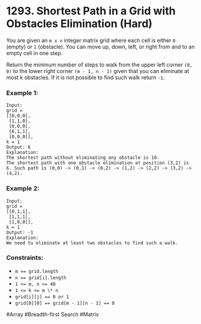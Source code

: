 # 1293. Shortest Path in a Grid with Obstacles Elimination (Hard)

You are given an `m x n` integer matrix grid where each cell is either `0` (empty) or `1` (obstacle). You can move up, down, left, or right from and to an empty cell in one step.

Return the minimum number of steps to walk from the upper left corner `(0, 0)` to the lower right corner `(m - 1, n - 1)` given that you can eliminate at most k obstacles. If it is not possible to find such walk return `-1`.

### Example 1:

```
Input:
grid =
[[0,0,0],
 [1,1,0],
 [0,0,0],
 [0,1,1],
 [0,0,0]],
k = 1
Output: 6
Explanation:
The shortest path without eliminating any obstacle is 10.
The shortest path with one obstacle elimination at position (3,2) is 6. Such path is (0,0) -> (0,1) -> (0,2) -> (1,2) -> (2,2) -> (3,2) -> (4,2).
```

### Example 2:

```
Input:
grid =
[[0,1,1],
 [1,1,1],
 [1,0,0]],
k = 1
Output: -1
Explanation:
We need to eliminate at least two obstacles to find such a walk.
```

### Constraints:

- `m == grid.length`
- `n == grid[i].length`
- `1 <= m, n <= 40`
- `1 <= k <= m \* n`
- `grid[i][j] == 0 or 1`
- `grid[0][0] == grid[m - 1][n - 1] == 0`

#Array #Breadth-first Search #Matrix
